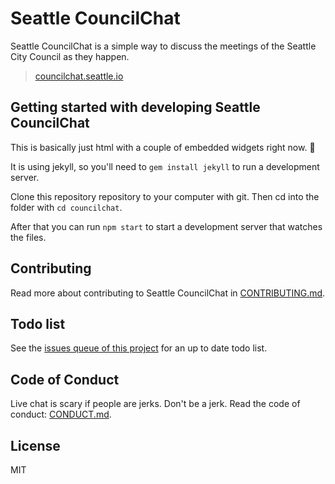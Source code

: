 # Seattle CouncilChat

Seattle CouncilChat is a simple way to discuss the meetings of the Seattle City Council as they happen.

> [councilchat.seattle.io](http://councilchat.seattle.io)

## Getting started with developing Seattle CouncilChat

This is basically just html with a couple of embedded widgets right now. :shrug:

It is using jekyll, so you'll need to `gem install jekyll` to run a development server.

Clone this repository repository to your computer with git. Then cd into the folder with `cd councilchat`.

After that you can run `npm start` to start a development server that watches the files.

## Contributing

Read more about contributing to Seattle CouncilChat in [CONTRIBUTING.md](CONTRIBUTING.md).

## Todo list

See the [issues queue of this project](https://github.com/seattleio/councilchat/issues) for an up to date todo list.

## Code of Conduct

Live chat is scary if people are jerks. Don't be a jerk. Read the code of conduct: [CONDUCT.md](CONDUCT.md).

## License

MIT